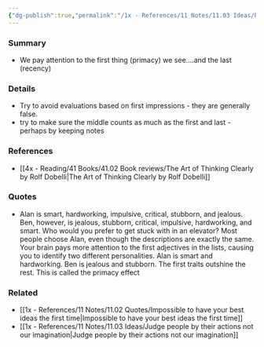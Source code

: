 ```yaml
---
{"dg-publish":true,"permalink":"/1x - References/11 Notes/11.03 Ideas/Primacy and Recency effects/","title":"Primacy and Recency effects","created":"2022-12-28T21:58:15.000+03:00","updated":"2024-02-14T20:18:25.309+03:00"}
---
```



### Summary
- We pay attention to the first thing (primacy) we see....and the last (recency)

### Details
- Try to avoid evaluations based on first impressions - they are generally false.
- try to make sure the middle counts as much as the first and last - perhaps by keeping notes

### References
- [[4x - Reading/41 Books/41.02 Book reviews/The Art of Thinking Clearly by Rolf Dobelli\|The Art of Thinking Clearly by Rolf Dobelli]]

### Quotes
- Alan is smart, hardworking, impulsive, critical, stubborn, and jealous. Ben, however, is jealous, stubborn, critical, impulsive, hardworking, and smart. Who would you prefer to get stuck with in an elevator? Most people choose Alan, even though the descriptions are exactly the same. Your brain pays more attention to the first adjectives in the lists, causing you to identify two different personalities. Alan is smart and hardworking. Ben is jealous and stubborn. The first traits outshine the rest. This is called the primacy effect

### Related
- [[1x - References/11 Notes/11.02 Quotes/Impossible to have your best ideas the first time\|Impossible to have your best ideas the first time]]
- [[1x - References/11 Notes/11.03 Ideas/Judge people by their actions not our imagination\|Judge people by their actions not our imagination]]
